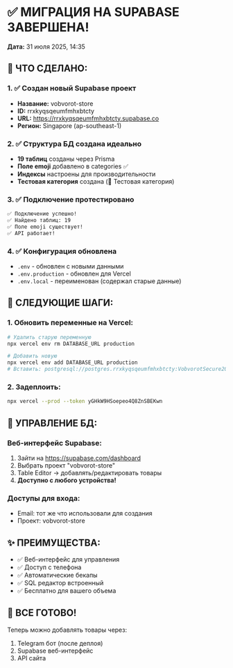 # ✅ МИГРАЦИЯ НА SUPABASE ЗАВЕРШЕНА!
**Дата:** 31 июля 2025, 14:35

## 🎯 ЧТО СДЕЛАНО:

### 1. ✅ Создан новый Supabase проект
- **Название:** vobvorot-store
- **ID:** rrxkyqsqeumfmhxbtcty
- **URL:** https://rrxkyqsqeumfmhxbtcty.supabase.co
- **Регион:** Singapore (ap-southeast-1)

### 2. ✅ Структура БД создана идеально
- **19 таблиц** созданы через Prisma
- **Поле emoji** добавлено в categories ✅
- **Индексы** настроены для производительности
- **Тестовая категория** создана (🧪 Тестовая категория)

### 3. ✅ Подключение протестировано
```bash
✅ Подключение успешно!
✅ Найдено таблиц: 19
✅ Поле emoji существует!
✅ API работает!
```

### 4. ✅ Конфигурация обновлена
- `.env` - обновлен с новыми данными
- `.env.production` - обновлен для Vercel
- `.env.local` - переименован (содержал старые данные)

## 🚀 СЛЕДУЮЩИЕ ШАГИ:

### 1. Обновить переменные на Vercel:
```bash
# Удалить старую переменную
npx vercel env rm DATABASE_URL production

# Добавить новую
npx vercel env add DATABASE_URL production
# Вставить: postgresql://postgres.rrxkyqsqeumfmhxbtcty:VobvorotSecure2025@aws-0-ap-southeast-1.pooler.supabase.com:6543/postgres?pgbouncer=true
```

### 2. Задеплоить:
```bash
npx vercel --prod --token yGHkW9HSoepeo4Q8ZnSBEKwn
```

## 📱 УПРАВЛЕНИЕ БД:

### Веб-интерфейс Supabase:
1. Зайти на https://supabase.com/dashboard
2. Выбрать проект "vobvorot-store"
3. Table Editor → добавлять/редактировать товары
4. **Доступно с любого устройства!**

### Доступы для входа:
- Email: тот же что использовали для создания
- Проект: vobvorot-store

## ✨ ПРЕИМУЩЕСТВА:
- ✅ Веб-интерфейс для управления
- ✅ Доступ с телефона
- ✅ Автоматические бекапы
- ✅ SQL редактор встроенный
- ✅ Бесплатно для вашего объема

## 🎉 ВСЕ ГОТОВО!
Теперь можно добавлять товары через:
1. Telegram бот (после деплоя)
2. Supabase веб-интерфейс
3. API сайта